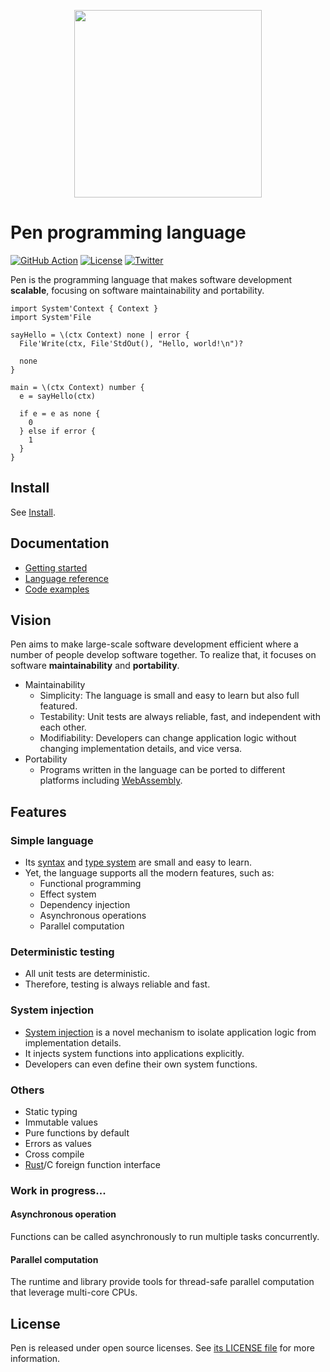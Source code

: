 <p align="center"><img width="300px" src="https://pen-lang.org/favicon.svg" /></p>

# Pen programming language

[![GitHub Action](https://img.shields.io/github/workflow/status/pen-lang/pen/test?style=flat-square)](https://github.com/pen-lang/pen/actions)
[![License](https://img.shields.io/badge/license-MIT%20%2B%20Apache%202.0-yellow?style=flat-square)](https://github.com/pen-lang/pen/blob/main/LICENSE.md)
[![Twitter](https://img.shields.io/badge/twitter-%40pen__language-blue?style=flat-square)](https://twitter.com/pen_language)

Pen is the programming language that makes software development **scalable**, focusing on software maintainability and portability.

```pen
import System'Context { Context }
import System'File

sayHello = \(ctx Context) none | error {
  File'Write(ctx, File'StdOut(), "Hello, world!\n")?

  none
}

main = \(ctx Context) number {
  e = sayHello(ctx)

  if e = e as none {
    0
  } else if error {
    1
  }
}
```

## Install

See [Install](https://pen-lang.org/guides/install.html).

## Documentation

- [Getting started](https://pen-lang.org/guides/getting-started.html)
- [Language reference](https://pen-lang.org/references/language/syntax.html)
- [Code examples](https://pen-lang.org/examples/standard-packages/os.html)

## Vision

Pen aims to make large-scale software development efficient where a number of people develop software together. To realize that, it focuses on software **maintainability** and **portability**.

- Maintainability
  - Simplicity: The language is small and easy to learn but also full featured.
  - Testability: Unit tests are always reliable, fast, and independent with each other.
  - Modifiability: Developers can change application logic without changing implementation details, and vice versa.
- Portability
  - Programs written in the language can be ported to different platforms including [WebAssembly](https://webassembly.org/).

## Features

### Simple language

- Its [syntax][syntax] and [type system](https://pen-lang.org/references/language/types.html) are small and easy to learn.
- Yet, the language supports all the modern features, such as:
  - Functional programming
  - Effect system
  - Dependency injection
  - Asynchronous operations
  - Parallel computation

### Deterministic testing

- All unit tests are deterministic.
- Therefore, testing is always reliable and fast.

### System injection

- [System injection](https://pen-lang.org/advanced-features/system-injection.html) is a novel mechanism to isolate application logic from implementation details.
- It injects system functions into applications explicitly.
- Developers can even define their own system functions.

### Others

- Static typing
- Immutable values
- Pure functions by default
- Errors as values
- Cross compile
- [Rust](https://www.rust-lang.org/)/C foreign function interface

### Work in progress...

#### Asynchronous operation

Functions can be called asynchronously to run multiple tasks concurrently.

#### Parallel computation

The runtime and library provide tools for thread-safe parallel computation that leverage multi-core CPUs.

## License

Pen is released under open source licenses. See [its LICENSE file](https://github.com/pen-lang/pen/blob/main/LICENSE.md) for more information.

[go]: https://golang.org
[syntax]: https://pen-lang.org/references/language/syntax.html
